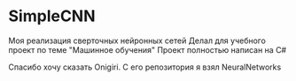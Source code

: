 # SimpleCNN
Моя реализация сверточных нейронных сетей
Делал для учебного проект по теме "Машинное обучения"
Проект полностью написан на C#

Спасибо хочу сказать Onigiri. С его репозитория я взял NeuralNetworks
